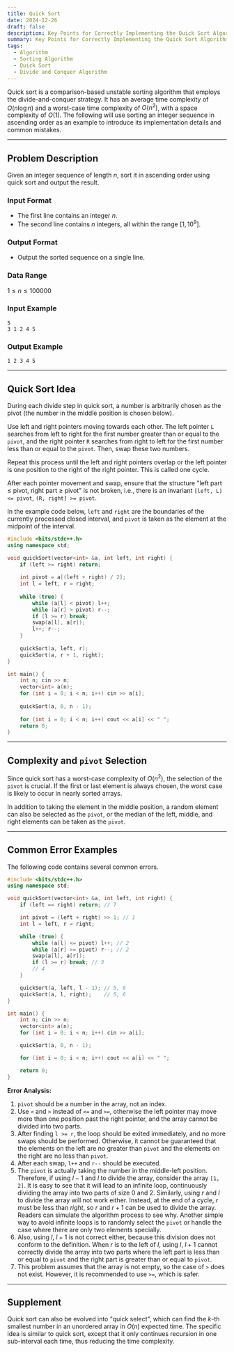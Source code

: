 ```yaml
---
title: Quick Sort
date: 2024-12-26
draft: false
description: Key Points for Correctly Implementing the Quick Sort Algorithm.
summary: Key Points for Correctly Implementing the Quick Sort Algorithm.
tags:
  - Algorithm
  - Sorting Algorithm
  - Quick Sort
  - Divide and Conquer Algorithm
---
```


Quick sort is a comparison-based unstable sorting algorithm that employs the divide-and-conquer strategy. It has an
average time complexity of $O(n\log n)$ and a worst-case time complexity of $O(n^2)$, with a space complexity of $O(1)$.
The following will use sorting an integer sequence in ascending order as an example to introduce its implementation
details and common mistakes.

---

## Problem Description

Given an integer sequence of length $n$, sort it in ascending order using quick sort and output the result.

### Input Format

- The first line contains an integer $n$.
- The second line contains $n$ integers, all within the range $[1, 10^9]$.

### Output Format

- Output the sorted sequence on a single line.

### Data Range

$1 \leq n \leq 100000$

### Input Example

```
5
3 1 2 4 5
```

### Output Example

```
1 2 3 4 5
```

---

## Quick Sort Idea

During each divide step in quick sort, a number is arbitrarily chosen as the pivot (the number in the middle position is
chosen below).

Use left and right pointers moving towards each other. The left pointer `L` searches from left to right for the first
number greater than or equal to the `pivot`, and the right pointer `R` searches from right to left for the first number
less than or equal to the `pivot`. Then, swap these two numbers.

Repeat this process until the left and right pointers overlap or the left pointer is one position to the right of the
right pointer. This is called one cycle.

After each pointer movement and swap, ensure that the structure "left part ≤ pivot, right part ≥ pivot" is not broken,
i.e., there is an invariant `[left, L) <= pivot`, `(R, right] >= pivot`.

In the example code below, `left` and `right` are the boundaries of the currently processed closed interval, and `pivot`
is taken as the element at the midpoint of the interval.

```cpp
#include <bits/stdc++.h>
using namespace std;

void quickSort(vector<int> &a, int left, int right) {
    if (left >= right) return;
    
    int pivot = a[(left + right) / 2];
    int l = left, r = right;
    
    while (true) {
        while (a[l] < pivot) l++;
        while (a[r] > pivot) r--;
        if (l >= r) break;
        swap(a[l], a[r]);
        l++; r--;
    }
    
    quickSort(a, left, r);
    quickSort(a, r + 1, right);
}

int main() {
    int n; cin >> n;
    vector<int> a(n);
    for (int i = 0; i < n; i++) cin >> a[i];
    
    quickSort(a, 0, n - 1);
    
    for (int i = 0; i < n; i++) cout << a[i] << " ";
    return 0;
}
```

---

## Complexity and `pivot` Selection

Since quick sort has a worst-case complexity of $O(n^2)$, the selection of the `pivot` is crucial. If the first or last
element is always chosen, the worst case is likely to occur in nearly sorted arrays.

In addition to taking the element in the middle position, a random element can also be selected as the `pivot`, or the
median of the left, middle, and right elements can be taken as the `pivot`.

---

## Common Error Examples

The following code contains several common errors.

```cpp
#include <bits/stdc++.h>
using namespace std;

void quickSort(vector<int> &a, int left, int right) {
    if (left == right) return; // 7

    int pivot = (left + right) >> 1; // 1
    int l = left, r = right;

    while (true) {
        while (a[l] <= pivot) l++; // 2
        while (a[r] >= pivot) r--; // 2
        swap(a[l], a[r]);
        if (l >= r) break; // 3
        // 4
    }

    quickSort(a, left, l - 1); // 5, 6
    quickSort(a, l, right);    // 5, 6
}

int main() {
    int n; cin >> n;
    vector<int> a(n);
    for (int i = 0; i < n; i++) cin >> a[i];

    quickSort(a, 0, n - 1);

    for (int i = 0; i < n; i++) cout << a[i] << " ";

    return 0;
}
```

**Error Analysis:**

1. `pivot` should be a number in the array, not an index.
2. Use `<` and `>` instead of `<=` and `>=`, otherwise the left pointer may move more than one position past the right
   pointer, and the array cannot be divided into two parts.
3. After finding `l >= r`, the loop should be exited immediately, and no more swaps should be performed. Otherwise, it
   cannot be guaranteed that the elements on the left are no greater than `pivot` and the elements on the right are no
   less than `pivot`.
4. After each swap, `l++` and `r--` should be executed.
5. The `pivot` is actually taking the number in the middle-left position. Therefore, if using $l - 1$ and $l$ to divide
   the array, consider the array `[1, 2]`. It is easy to see that it will lead to an infinite loop, continuously
   dividing the array into two parts of size 0 and 2. Similarly, using $r$ and $l$ to divide the array will not work
   either. Instead, at the end of a cycle, $r$ must be less than $right$, so $r$ and $r+1$ can be used to divide the
   array. Readers can simulate the algorithm process to see why. Another simple way to avoid infinite loops is to
   randomly select the `pivot` or handle the case where there are only two elements specially.
6. Also, using $l$, $l+1$ is not correct either, because this division does not conform to the definition. When $r$ is
   to the left of $l$, using $l$, $l+1$ cannot correctly divide the array into two parts where the left part is less
   than or equal to `pivot` and the right part is greater than or equal to `pivot`.
7. This problem assumes that the array is not empty, so the case of `>` does not exist. However, it is recommended to
   use `>=`, which is safer.

---

## Supplement

Quick sort can also be evolved into "quick select", which can find the $k$-th smallest number in an unordered array
in $O(n)$ expected time. The specific idea is similar to quick sort, except that it only continues recursion in one
sub-interval each time, thus reducing the time complexity.